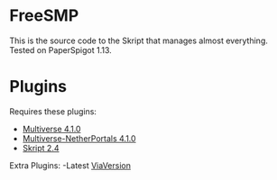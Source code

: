 # FreeSMP
This is the source code to the Skript that manages almost everything.
Tested on PaperSpigot 1.13.

# Plugins
Requires these plugins:
- [Multiverse 4.1.0](https://dev.bukkit.org/projects/multiverse-core/files/2768599/download)
- [Multiverse-NetherPortals 4.1.0](https://dev.bukkit.org/projects/multiverse-netherportals/files/2768602/download)
- [Skript 2.4](https://github.com/SkriptLang/Skript/releases/download/2.4/Skript.jar)

Extra Plugins:
-Latest [ViaVersion](https://www.spigotmc.org/resources/viaversion.19254/)

